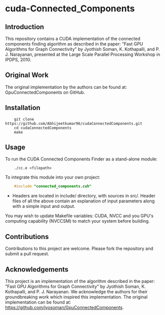 # cuda-Connected_Components

## Introduction
This repository contains a CUDA implementation of the connected components finding algorithm as described in the paper: "Fast GPU Algorithms for Graph Connectivity" by Jyothish Soman, K. Kothapalli, and P. J. Narayanan, presented at the Large Scale Parallel Processing Workshop in IPDPS, 2010.

## Original Work
The original implementation by the authors can be found at: GpuConnectedComponents on GitHub.

## Installation
```shell
    git clone https://github.com/Abhijeetkumar96/cudaConnectedComponents.git
    cd cudaConnectedComponents
    make
```

## Usage
To run the CUDA Connected Components Finder as a stand-alone module:
```shell
    ./cc.e <filepath>
```
To integrate this module into your own project:
```cpp
    #include "connected_components.cuh"
```
- Headers are located in include/ directory, with sources in src/.
Header files of all the above contain an explanation of input parameters along with a simple input and output.

You may wish to update Makefile variables: CUDA, NVCC and you GPU's computing capability (NVCCSM) to match your system before building.

## Contributions
Contributions to this project are welcome. Please fork the repository and submit a pull request.

## Acknowledgements
This project is an implementation of the algorithm described in the paper: "Fast GPU Algorithms for Graph Connectivity" by Jyothish Soman, K. Kothapalli, and P. J. Narayanan. We acknowledge the authors for their groundbreaking work which inspired this implementation. The original implementation can be found at: https://github.com/jyosoman/GpuConnectedComponents. 
